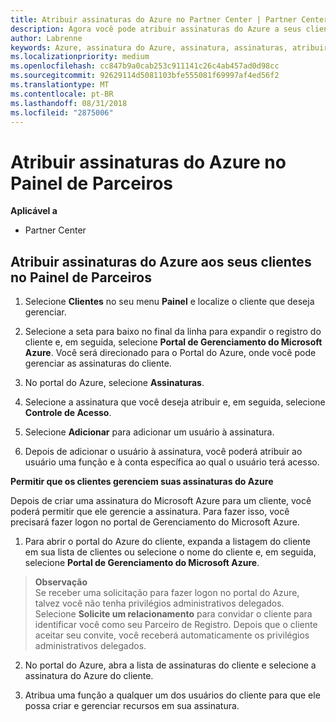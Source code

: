 ```yaml
---
title: Atribuir assinaturas do Azure no Partner Center | Partner Center
description: Agora você pode atribuir assinaturas do Azure a seus clientes no Partner Center. Você também pode habilitá-los para que eles mesmos gerenciem as assinaturas.
author: Labrenne
keywords: Azure, assinatura do Azure, assinatura, assinaturas, atribuir assinatura, gerenciar assinatura do Azure
ms.localizationpriority: medium
ms.openlocfilehash: cc847b9a0cab253c911141c26c4ab457ad0d98cc
ms.sourcegitcommit: 92629114d5081103bfe555081f69997af4ed56f2
ms.translationtype: MT
ms.contentlocale: pt-BR
ms.lasthandoff: 08/31/2018
ms.locfileid: "2875006"
---
```

# <a name="assign-azure-subscriptions-in-the-partner-dashboard"></a>Atribuir assinaturas do Azure no Painel de Parceiros

**Aplicável a**

-  Partner Center
 
## <a name="assign-azure-subcriptions-to-your-customers-in-the-partner-dashboard"></a>Atribuir assinaturas do Azure aos seus clientes no Painel de Parceiros

1. Selecione **Clientes** no seu menu **Painel** e localize o cliente que deseja gerenciar.

2.  Selecione a seta para baixo no final da linha para expandir o registro do cliente e, em seguida, selecione **Portal de Gerenciamento do Microsoft Azure**. Você será direcionado para o Portal do Azure, onde você pode gerenciar as assinaturas do cliente. 

4. No portal do Azure, selecione **Assinaturas**.

5. Selecione a assinatura que você deseja atribuir e, em seguida, selecione **Controle de Acesso**.

6. Selecione **Adicionar** para adicionar um usuário à assinatura. 

7. Depois de adicionar o usuário à assinatura, você poderá atribuir ao usuário uma função e à conta específica ao qual o usuário terá acesso. 

**Permitir que os clientes gerenciem suas assinaturas do Azure**

Depois de criar uma assinatura do Microsoft Azure para um cliente, você poderá permitir que ele gerencie a assinatura. Para fazer isso, você precisará fazer logon no portal de Gerenciamento do Microsoft Azure. 

1.  Para abrir o portal do Azure do cliente, expanda a listagem do cliente em sua lista de clientes ou selecione o nome do cliente e, em seguida, selecione **Portal de Gerenciamento do Microsoft Azure**.
    
 >**Observação** <br> Se receber uma solicitação para fazer logon no portal do Azure, talvez você não tenha privilégios administrativos delegados. Selecione **Solicite um relacionamento** para convidar o cliente para identificar você como seu Parceiro de Registro. Depois que o cliente aceitar seu convite, você receberá automaticamente os privilégios administrativos delegados. 

2.  No portal do Azure, abra a lista de assinaturas do cliente e selecione a assinatura do Azure do cliente.

3.  Atribua uma função a qualquer um dos usuários do cliente para que ele possa criar e gerenciar recursos em sua assinatura.


